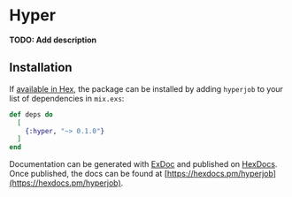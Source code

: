 # Hyper

**TODO: Add description**

## Installation

If [available in Hex](https://hex.pm/docs/publish), the package can be installed
by adding `hyperjob` to your list of dependencies in `mix.exs`:

```elixir
def deps do
  [
    {:hyper, "~> 0.1.0"}
  ]
end
```

Documentation can be generated with [ExDoc](https://github.com/elixir-lang/ex_doc)
and published on [HexDocs](https://hexdocs.pm). Once published, the docs can
be found at [https://hexdocs.pm/hyperjob](https://hexdocs.pm/hyperjob).

